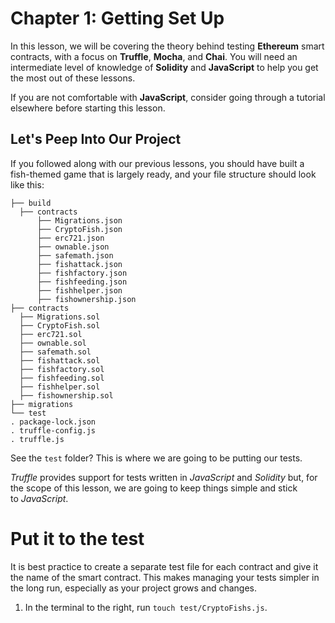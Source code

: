# Chapter 1: Getting Set Up

In this lesson, we will be covering the theory behind testing **Ethereum** smart contracts, with a focus on **Truffle**, **Mocha**, and **Chai**. You will need an intermediate level of knowledge of **Solidity** and **JavaScript** to help you get the most out of these lessons.

If you are not comfortable with **JavaScript**, consider going through a tutorial elsewhere before starting this lesson.

## Let's Peep Into Our Project

If you followed along with our previous lessons, you should have built a fish-themed game that is largely ready, and your file structure should look like this:

```
├── build
  ├── contracts
      ├── Migrations.json
      ├── CryptoFish.json
      ├── erc721.json
      ├── ownable.json
      ├── safemath.json
      ├── fishattack.json
      ├── fishfactory.json
      ├── fishfeeding.json
      ├── fishhelper.json
      ├── fishownership.json
├── contracts
  ├── Migrations.sol
  ├── CryptoFish.sol
  ├── erc721.sol
  ├── ownable.sol
  ├── safemath.sol
  ├── fishattack.sol
  ├── fishfactory.sol
  ├── fishfeeding.sol
  ├── fishhelper.sol
  ├── fishownership.sol
├── migrations
└── test
. package-lock.json
. truffle-config.js
. truffle.js
```

See the `test` folder? This is where we are going to be putting our tests.

_Truffle_ provides support for tests written in _JavaScript_ and _Solidity_ but, for the scope of this lesson, we are going to keep things simple and stick to _JavaScript_.

# Put it to the test

It is best practice to create a separate test file for each contract and give it the name of the smart contract. This makes managing your tests simpler in the long run, especially as your project grows and changes.

1. In the terminal to the right, run `touch test/CryptoFishs.js`.

